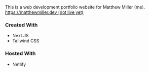 This is a web development portfolio website for Matthew Miller (me).
[https://matthewmiller.dev (not live yet)](https://domain.com)

### Created With
- Next.JS
- Tailwind CSS

### Hosted With
- Netlify